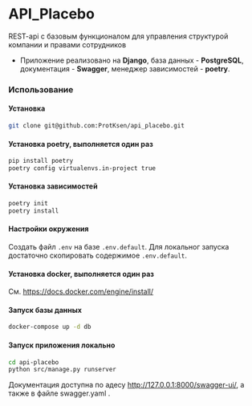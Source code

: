 # API_Placebo

REST-api с базовым функционалом для управления структурой компании и правами сотрудников

* Приложение реализовано на **Django**, база данных - **PostgreSQL**, документация - **Swagger**, менеджер зависимостей - **poetry**.

### Использование

#### Установка

```bash
git clone git@github.com:ProtKsen/api_placebo.git
```

#### Установка poetry, выполняется один раз

```bash
pip install poetry
poetry config virtualenvs.in-project true
```

#### Установка зависимостей

```bash
poetry init
poetry install
```

#### Настройки окружения

Создать файл `.env` на базе `.env.default`. Для локальног запуска достаточно скопировать содержимое `.env.default`.


#### Установка docker, выполняется один раз

См. <https://docs.docker.com/engine/install/>

#### Запуск базы данных

```bash
docker-compose up -d db
```

#### Запуск приложения локально

```bash
cd api-placebo
python src/manage.py runserver
```

Документация доступна по адесу <http://127.0.0.1:8000/swagger-ui/>, а также в файле swagger.yaml .
